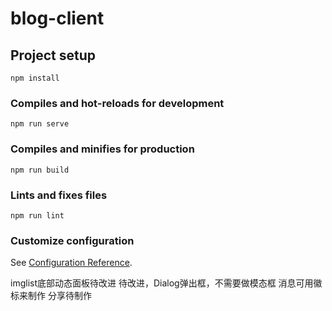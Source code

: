 # blog-client

## Project setup
```
npm install
```

### Compiles and hot-reloads for development
```
npm run serve
```

### Compiles and minifies for production
```
npm run build
```

### Lints and fixes files
```
npm run lint
```

### Customize configuration
See [Configuration Reference](https://cli.vuejs.org/config/).


imglist底部动态面板待改进
待改进，Dialog弹出框，不需要做模态框
消息可用徽标来制作
分享待制作